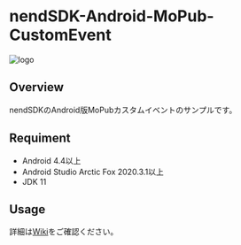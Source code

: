 # nendSDK-Android-MoPub-CustomEvent

![logo](https://user-images.githubusercontent.com/9563381/31269103-17daebce-aaba-11e7-9899-742435c4ef20.png)

## Overview
nendSDKのAndroid版MoPubカスタムイベントのサンプルです。  

## Requiment
- Android 4.4以上
- Android Studio Arctic Fox 2020.3.1以上
- JDK 11

## Usage
詳細は[Wiki](https://github.com/fan-ADN/nendSDK-Android-MoPub-CustomEvent/wiki)をご確認ください。

